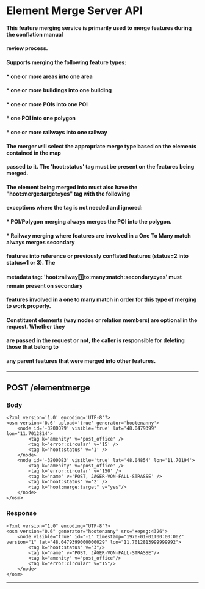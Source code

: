 # Element Merge Server API

#### This feature merging service is primarily used to merge features during the conflation manual 
#### review process.
####
#### Supports merging the following feature types:
#### * one or more areas into one area
#### * one or more buildings into one building
#### * one or more POIs into one POI
#### * one POI into one polygon
#### * one or more railways into one railway
####
#### The merger will select the appropriate merge type based on the elements contained in the map 
#### passed to it. The 'hoot:status' tag must be present on the features being merged.
#### The element being merged into must also have the "hoot:merge:target=yes" tag with the following 
#### exceptions where the tag is not needed and ignored: 
#### * POI/Polygon merging always merges the POI into the polygon. 
#### * Railway merging where features are involved in a One To Many match always merges secondary 
####   features into reference or previously conflated features (status=2 into status=1 or 3). The 
####   metadata tag: 'hoot:railway:one:to:many:match:secondary=yes' must remain present on secondary 
####   features involved in a one to many match in order for this type of merging to work properly.
####
#### Constituent elements (way nodes or relation members) are optional in the request. Whether they
#### are passed in the request or not, the caller is responsible for deleting those that belong to 
#### any parent features that were merged into other features.
___
## POST /elementmerge

### Body

```
<?xml version='1.0' encoding='UTF-8'?>
<osm version='0.6' upload='true' generator='hootenanny'>
    <node id='-3200079' visible='true' lat='48.0479399' lon='11.7012814'>
        <tag k='amenity' v='post_office' />
        <tag k='error:circular' v='15' />
        <tag k='hoot:status' v='1' />
    </node>
    <node id='-3200083' visible='true' lat='48.04854' lon='11.70194'>
        <tag k='amenity' v='post_office' />
        <tag k='error:circular' v='150' />
        <tag k='name' v='POST, JÄGER-VON-FALL-STRASSE' />
        <tag k='hoot:status' v='2' />
        <tag k="hoot:merge:target" v="yes"/>
    </node>
</osm>
```

### Response
```
<?xml version="1.0" encoding="UTF-8"?>
<osm version="0.6" generator="hootenanny" srs="+epsg:4326">
    <node visible="true" id="-1" timestamp="1970-01-01T00:00:00Z" version="1" lat="48.0479399000000029" lon="11.7012813999999992">
        <tag k="hoot:status" v="3"/>
        <tag k="name" v="POST, JÄGER-VON-FALL-STRASSE"/>
        <tag k="amenity" v="post_office"/>
        <tag k="error:circular" v="15"/>
    </node>
</osm>
```
___
